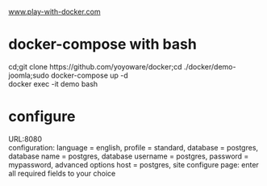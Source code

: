 www.play-with-docker.com<br>
<h1>docker-compose with bash</h1>
cd;git clone https://github.com/yoyoware/docker;cd ./docker/demo-joomla;sudo docker-compose up -d<br>
docker exec -it demo bash
<h1>configure</h1>
URL:8080<br>
configuration: language = english, profile = standard, database = postgres, database name = postgres, database username = postgres, password = mypassword, advanced options host = postgres, site configure page: enter all required fields to your choice<br>

